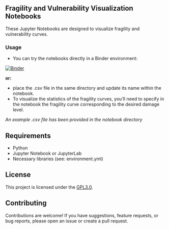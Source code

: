 ## Fragility and Vulnerability Visualization Notebooks

These Jupyter Notebooks are designed to visualize fragility and vulnerability curves.

### Usage
- You can try the notebooks directly in a Binder environment:

[![Binder](https://mybinder.org/badge_logo.svg)](https://mybinder.org/v2/gh/eurotsunamirisk/VisualizeFragility/HEAD)

**or:**
- place the .csv file in the same directory and update its name within the notebook.
- To visualize the statistics of the fragility curves, you’ll need to specify in the notebook the fragility curve corresponding to the desired damage level. 

_An example .csv file has been provided in the notebook directory_

## Requirements
- Python
- Jupyter Notebook or JupyterLab
- Necessary libraries (see: environment.yml)

## License
This project is licensed under the [GPL3.0](LICENSE).


## Contributing
Contributions are welcome! If you have suggestions, feature requests, or bug reports, please open an issue or create a pull request.
